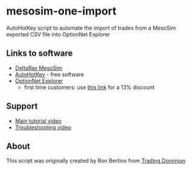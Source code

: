 # mesosim-one-import
AutoHotKey script to automate the import of trades from a MesoSim exported CSV file into OptionNet Explorer

## Links to software
- [DeltaRay MesoSim](https://tdom.to/mesosim)
- [AutoHotKey](https://www.autohotkey.com/) - free software
- [OptionNet Explorer](https://www.optionnetexplorer.com/)
  - first time customers: use [this link](https://tdom.to/one) for a 13% discount

## Support
- [Main tutorial video](https://www.youtube.com/watch?v=kqCY-KLo_YQ)
- [Troubleshooting video](https://youtu.be/IwQtqKhsELo)

## About
This script was originally created by Ron Bertino from [Trading Dominion](https://tradingdominion.com)
